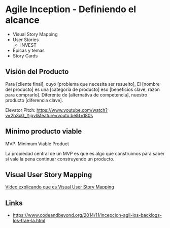 # Agile Inception - Definiendo el alcance

- Visual Story Mapping
- User Stories
    - INVEST
- Épicas y temas
- Story Cards


## Visión del Producto

Para [cliente final],
cuyo [problema que necesita ser resuelto],
El [nombre del producto]
es una [categoría de producto]
eso [beneficios clave, razón para comprarlo].
Diferente de [alternativa de competencia],
nuestro producto [diferencia clave].

Elevator Pitch: https://www.youtube.com/watch?v=2b3xG_YjgvI&feature=youtu.be&t=180s

## Mínimo producto viable

MVP: Minimum Viable Product

La propiedad central de un MVP es que es algo que construimos para saber si vale la pena continuar construyendo un producto.


## Visual User Story Mapping

[Video explicando que es Visual User Story Mapping](https://www.youtube.com/watch?v=ezPKbyez3NY&t=425s)


## Links

- https://www.codeandbeyond.org/2014/11/incepcion-agil-los-backlogs-los-trae-la.html